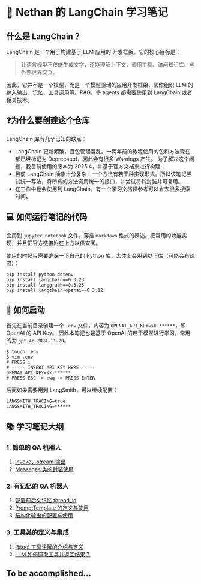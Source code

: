 # 📖 Nethan 的 LangChain 学习笔记

## 什么是 LangChain？
LangChain 是一个用于构建基于 LLM 应用的 开发框架。它的核心目标是：

> 让语言模型不仅能生成文字，还能理解上下文、调用工具、访问知识库、与外部世界交互。

因此，它并不是一个模型，而是一个模型驱动的应用开发框架，帮你组织 LLM 的输入输出、记忆、工具调用等。RAG、多 agents 都需要使用到 LangChain 或者相关技术。

## ❓为什么要创建这个仓库
LangChain 库有几个已知的缺点：
* LangChain 更新频繁，且包管理混乱。一两年前的教程使用的包和方法现在都已经标记为 Deprecated，因此会有很多 Warnings 产生。
为了解决这个问题，我目前使用的版本为 2025.4，并基于官方文档来进行构建；
* 目前 LangChain 抽象十分复杂，一个方法有若干种实现形式。所以该笔记尝试统一写法，将所有的方法调用统一的接口，并尝试将其封装并可复用。
* 在工作中也会使用到 LangChain，有一个学习文档供参考可以省去很多搜索时间。

## 💻 如何运行笔记的代码
会用到 `jupyter notebook` 文件，穿插 `markdown` 格式的表述。把常用的功能实现，并且把官方链接附在上方以供查阅。

使用的时候只需要确保一下自己的 Python 库，大体上会用到以下库（可能会有疏忽）：

```shell
pip install python-dotenv
pip install langchain==0.3.23
pip install langgraph==0.3.25
pip install langchain-openai==0.3.12
```

## 🤔 如何启动
首先在当前目录创建一个 `.env` 文件，内容为 `OPENAI_API_KEY=sk-******`，即 OpenAI 的 API Key。
因此本笔记也是基于 OpenAI 的若干模型进行学习，常用的为 `gpt-4o-2024-11-20`。

```shell
$ touch .env
$ vim .env
# PRESS i
# ----- INSERT API KEY HERE -----
OPENAI_API_KEY=sk-******
# PRESS ESC -> :wq -> PRESS ENTER
```

后面如果需要用到 LangSmith，可以继续配置：
```text
LANGSMITH_TRACING=true
LANGSMITH_TRACING=******
```

## 📚 学习笔记大纲

### 1. 简单的 QA 机器人
1. [invoke、stream 输出](1-SimpleQARobot/1-simple_demo.ipynb)
2. [Messages 类的封装使用](1-SimpleQARobot/2-messages.ipynb)

### 2. 有记忆的 QA 机器人
1. [配置前后文记忆 thread_id](./2-QARobotWithMemory/1-memory_demo.ipynb)
2. [PromptTemplate 的定义与使用](./2-QARobotWithMemory/2-templates.ipynb)
3. [结构化输出的配置与使用](./2-QARobotWithMemory/3-JSON_parser.ipynb)

### 3. 工具类的定义与集成
1. [@tool 工具注解的介绍与定义](./3-RobotWithTools/1-introduction.ipynb)
2. [LLM 如何调取工具并返回结果？](./3-RobotWithTools/2-tools_calling.ipynb)


## To be accomplished...